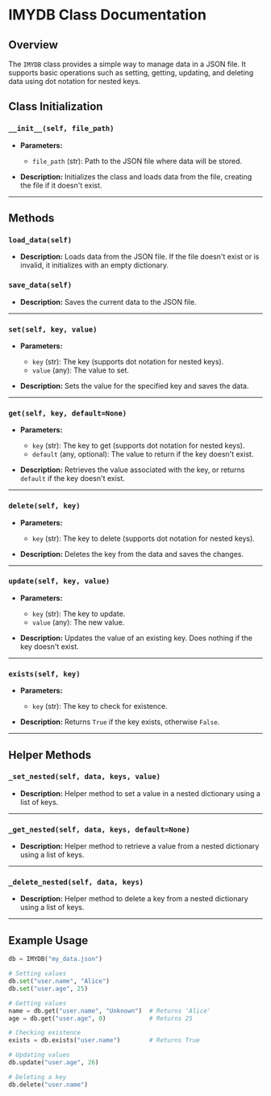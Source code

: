 # IMYDB Class Documentation

## Overview
The `IMYDB` class provides a simple way to manage data in a JSON file. It supports basic operations such as setting, getting, updating, and deleting data using dot notation for nested keys.

## Class Initialization

### `__init__(self, file_path)`
- **Parameters:**
  - `file_path` (str): Path to the JSON file where data will be stored.
  
- **Description:** Initializes the class and loads data from the file, creating the file if it doesn't exist.

---

## Methods

### `load_data(self)`
- **Description:** Loads data from the JSON file. If the file doesn't exist or is invalid, it initializes with an empty dictionary.

### `save_data(self)`
- **Description:** Saves the current data to the JSON file.

---

### `set(self, key, value)`
- **Parameters:**
  - `key` (str): The key (supports dot notation for nested keys).
  - `value` (any): The value to set.

- **Description:** Sets the value for the specified key and saves the data.

---

### `get(self, key, default=None)`
- **Parameters:**
  - `key` (str): The key to get (supports dot notation for nested keys).
  - `default` (any, optional): The value to return if the key doesn't exist.

- **Description:** Retrieves the value associated with the key, or returns `default` if the key doesn't exist.

---

### `delete(self, key)`
- **Parameters:**
  - `key` (str): The key to delete (supports dot notation for nested keys).

- **Description:** Deletes the key from the data and saves the changes.

---

### `update(self, key, value)`
- **Parameters:**
  - `key` (str): The key to update.
  - `value` (any): The new value.

- **Description:** Updates the value of an existing key. Does nothing if the key doesn't exist.

---

### `exists(self, key)`
- **Parameters:**
  - `key` (str): The key to check for existence.

- **Description:** Returns `True` if the key exists, otherwise `False`.

---

## Helper Methods

### `_set_nested(self, data, keys, value)`
- **Description:** Helper method to set a value in a nested dictionary using a list of keys.

---

### `_get_nested(self, data, keys, default=None)`
- **Description:** Helper method to retrieve a value from a nested dictionary using a list of keys.

---

### `_delete_nested(self, data, keys)`
- **Description:** Helper method to delete a key from a nested dictionary using a list of keys.

---

## Example Usage

```python
db = IMYDB("my_data.json")

# Setting values
db.set("user.name", "Alice")
db.set("user.age", 25)

# Getting values
name = db.get("user.name", "Unknown")  # Returns 'Alice'
age = db.get("user.age", 0)            # Returns 25

# Checking existence
exists = db.exists("user.name")        # Returns True

# Updating values
db.update("user.age", 26)

# Deleting a key
db.delete("user.name")
